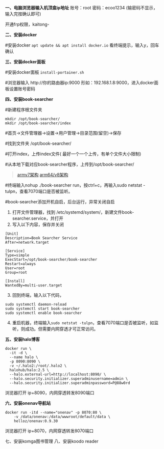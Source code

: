 **一、电脑浏览器输入机顶盒ip地址**
账号：root
密码：ecoo1234 (输密码不显示，输入完按确认即可)

开通frp权限，kaitong-

**二、安装docker**

#安装docker
`apt update && apt install docker.io`
看终端提示，输入y，回车确认

**三、安装docker面板**

#安装docker面板
`install-portainer.sh`

#浏览器输入 http://你的路由器ip:9000
形如：192.168.1.8:9000，进入docker面板设置账号密码

**四、安装book-searcher**

#新建程序根文件夹
```
mkdir /opt/book-searcher/
mkdir /opt/book-searcher/index
```
#首页→文件管理器→设置→用户管理→目录范围(留空)→保存

#找到文件夹 /opt/book-searcher/

#打开index，上传index文件( 最好一个一个上传，有单个文件大小限制)

#从本地下载对应book-searcher程序，上传到/opt/book-searcher/

> [armv7架构](https://github.com/bigmouse0001/book-searcher/releases/download/0.9.1.1/book-searcher-armv7-unknown-linux-gnueabihf.tar.gz)
> [arm64/v8架构](https://github.com/bigmouse0001/book-searcher/releases/download/0.9.1.1/book-searcher-aarch64-unknown-linux-musl.tar.gz)

#终端输入nohup ./book-searcher run，按ctrl+c，再输入sudo netstat -tulpn，查看7070端口是否被监听。

#book-searcher添加开机自启，后台运行，异常关闭自启

1. 打开文件管理器，找到 /etc/systemd/system/，新建文件book-searcher.service，并打开
2. 写入以下内容，保存并关闭
```
[Unit]
Description=Book Searcher Service
After=network.target

[Service]
Type=simple
ExecStart=/opt/book-searcher/book-searcher
Restart=always
User=root
Group=root

[Install]
WantedBy=multi-user.target

```

3. 回到终端，输入以下代码，
```
sudo systemctl daemon-reload
sudo systemctl start book-searcher
sudo systemctl enable book-searcher
```
4. 重启机器，终端输入`sudo netstat -tulpn`，查看7070端口是否被监听，如监听，则成功。但需要内网穿透才可正常访问。


**五、安装halo博客**
```
docker run \
  -it -d \
  --name halo \
  -p 8090:8090 \
  -v ~/.halo2:/root/.halo2 \
  halohub/halo:2.5 \
  --halo.external-url=http://localhost:8090/ \
  --halo.security.initializer.superadminusername=admin \
  --halo.security.initializer.superadminpassword=P@88w0rd
```
浏览器打开 ip+8090，内网穿透转发8090端口

**六、安装onenav导航站**

```
docker run -itd --name="onenav" -p 8070:80 \
    -v /data/onenav:/data/wwwroot/default/data \
    helloz/onenav:0.9.30
```
浏览器打开 ip+8070，内网穿透转发8070端口

七、安装komga图书管理
八、安装koodo reader
